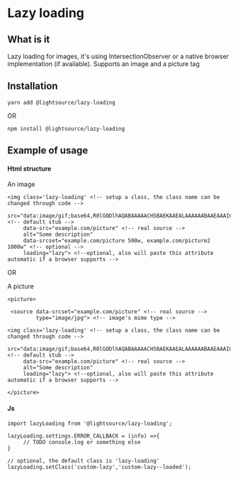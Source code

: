 # Lazy loading

## What is it
Lazy loading for images, it's using IntersectionObserver or a native browser implementation (if available). Supports an image and a picture tag

## Installation
```
yarn add @lightsource/lazy-loading
```
OR
```
npm install @lightsource/lazy-loading
```

## Example of usage

#### Html structure

An image

```
<img class='lazy-loading' <!-- setup a class, the class name can be changed through code -->
     src="data:image/gif;base64,R0lGODlhAQABAAAAACH5BAEKAAEALAAAAAABAAEAAAICTAEAOw==" <!-- default stub -->
     data-src="example.com/picture" <!-- real source -->
     alt="Some description"
     data-srcset="example.com/picture 500w, example.com/picture2 1000w" <!-- optional -->
     loading="lazy"> <!--optional, also will paste this attribute automatic if a browser supports -->
```

OR

A picture

```
<picture>

 <source data-srcset="example.com/picture" <!-- real source -->
         type="image/jpg"> <!-- image's mime type -->

<img class='lazy-loading' <!-- setup a class, the class name can be changed through code -->
     src="data:image/gif;base64,R0lGODlhAQABAAAAACH5BAEKAAEALAAAAAABAAEAAAICTAEAOw==" <!-- default stub -->
     data-src="example.com/picture" <!-- real source -->
     alt="Some description"
     loading="lazy"> <!--optional, also will paste this attribute automatic if a browser supports -->

</picture>
```

#### Js

```
import lazyLoading from '@lightsource/lazy-loading';

lazyLoading.settings.ERROR_CALLBACK = (info) =>{
     // TODO console.log or something else
}

// optional, the default class is 'lazy-loading'
lazyLoading.setClass('custom-lazy','custom-lazy--loaded');

```
